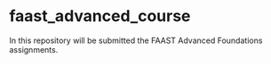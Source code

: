 # faast_advanced_course
In this repository will be submitted the FAAST Advanced Foundations assignments.
